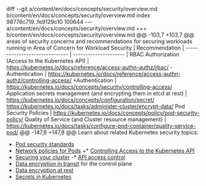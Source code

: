 diff --git a/content/en/docs/concepts/security/overview.md b/content/en/docs/concepts/security/overview.md
index 98776c719..fe9129c10 100644
--- a/content/en/docs/concepts/security/overview.md
+++ b/content/en/docs/concepts/security/overview.md
@@ -103,7 +103,7 @@ areas of security concerns and recommendations for securing workloads running in
 Area of Concern for Workload Security | Recommendation |
 ------------------------------ | --------------------- |
 RBAC Authorization (Access to the Kubernetes API) | https://kubernetes.io/docs/reference/access-authn-authz/rbac/
-Authentication | https://kubernetes.io/docs/reference/access-authn-authz/controlling-access/
+Authentication | https://kubernetes.io/docs/concepts/security/controlling-access/
 Application secrets management (and encrypting them in etcd at rest) | https://kubernetes.io/docs/concepts/configuration/secret/ <br> https://kubernetes.io/docs/tasks/administer-cluster/encrypt-data/
 Pod Security Policies | https://kubernetes.io/docs/concepts/policy/pod-security-policy/
 Quality of Service (and Cluster resource management) | https://kubernetes.io/docs/tasks/configure-pod-container/quality-service-pod/
@@ -147,8 +147,8 @@ Learn about related Kubernetes security topics:
 
 * [Pod security standards](/docs/concepts/security/pod-security-standards/)
 * [Network policies for Pods](/docs/concepts/services-networking/network-policies/)
+* [Controlling Access to the Kubernetes API](/docs/concepts/security/controlling-access)
 * [Securing your cluster](/docs/tasks/administer-cluster/securing-a-cluster/)
-* [API access control](/docs/reference/access-authn-authz/controlling-access/)
 * [Data encryption in transit](/docs/tasks/tls/managing-tls-in-a-cluster/) for the control plane
 * [Data encryption at rest](/docs/tasks/administer-cluster/encrypt-data/)
 * [Secrets in Kubernetes](/docs/concepts/configuration/secret/)


